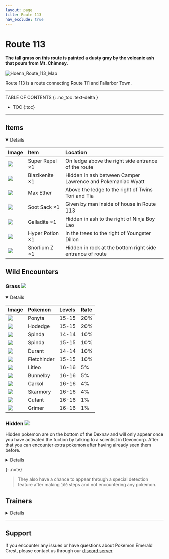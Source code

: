 ```yaml
---
layout: page                  
title: Route 113
nav_exclude: true
---
```


# Route 113

**The tall grass on this route is painted a dusty gray by the volcanic ash that pours from Mt. Chimney.**

![Hoenn_Route_113_Map](https://user-images.githubusercontent.com/109757010/233029497-e66b0775-0c5f-4db3-8f7e-f38ec3e7506b.png)

Route 113 is a route connecting Route 111 and Fallarbor Town.

---

TABLE OF CONTENTS
{: .no_toc .text-delta }

- TOC
{:toc}

---
## Items

<details open markdown="block">

| Image                                                                      | Item                | Location                                                   |
|:---------------------------------------------------------------------------|:--------------------|:-----------------------------------------------------------|
| <img src="https://img.pokemondb.net/sprites/items/super-repel.png">        | Super Repel ×1      | On ledge above the right side entrance of the route        |
| <img src="https://img.pokemondb.net/sprites/items/blazikenite.png">        | Blazikenite  ×1     | Hidden in ash between Camper Lawrence and Pokemaniac Wyatt |
| <img src="https://img.pokemondb.net/sprites/items/max-ether.png">          | Max Ether           | Above the ledge to the right of Twins Tori and Tia         |          
| <img src="https://img.pokemondb.net/sprites/items/soot-sack.png">          | Soot Sack ×1        | Given by man inside of house in Route 113                  |
| <img src="https://img.pokemondb.net/sprites/items/galladite.png">          | Galladite ×1        | Hidden in ash to the right of Ninja Boy Lao                |
| <img src="https://img.pokemondb.net/sprites/items/hyper-potion.png">       | Hyper Potion ×1     | In the trees to the right of Youngster Dillon              |
| <img src="https://img.pokemondb.net/sprites/items/snorlium-z.png">         | Snorlium Z ×1       | Hidden in rock at the bottom right side entrance of route  |

</details>
  
## Wild Encounters

### Grass <img src="https://cdn.discordapp.com/attachments/1069560427312332843/1091325360534212618/RSE_Grass.png">

<details open markdown="block">

| Image                                                                                      | Pokemon              | Levels | Rate|
|:-------------------------------------------------------------------------------------------|:---------------------|:-------|:----|
| <img src="https://img.pokemondb.net/sprites/sword-shield/icon/ponyta.png">                 | Ponyta               | 15-15  | 20% |  
| <img src="https://img.pokemondb.net/sprites/sword-shield/icon/honedge.png">                | Hodedge              | 15-15  | 20% |  
| <img src="https://img.pokemondb.net/sprites/sword-shield/icon/spinda.png">                 | Spinda               | 14-14  | 10% | 
| <img src="https://img.pokemondb.net/sprites/sword-shield/icon/spinda.png">                 | Spinda               | 15-15  | 10% |  
| <img src="https://img.pokemondb.net/sprites/sword-shield/icon/durant.png">                 | Durant               | 14-14  | 10% |  
| <img src="https://img.pokemondb.net/sprites/sword-shield/icon/fletchinder.png">            | Fletchinder          | 15-15  | 10% |  
| <img src="https://img.pokemondb.net/sprites/sword-shield/icon/litleo.png">                 | Litleo               | 16-16  | 5%  |  
| <img src="https://img.pokemondb.net/sprites/sword-shield/icon/bunnelby.png">               | Bunnelby             | 16-16  | 5%  |  
| <img src="https://img.pokemondb.net/sprites/sword-shield/icon/carkol.png">                 | Carkol               | 16-16  | 4%  |  
| <img src="https://img.pokemondb.net/sprites/sword-shield/icon/skarmory.png">               | Skarmory             | 16-16  | 4%  |  
| <img src="https://img.pokemondb.net/sprites/sword-shield/icon/cufant.png">                 | Cufant               | 16-16  | 1%  |  
| <img src="https://img.pokemondb.net/sprites/sword-shield/icon/grimer.png">                 | Grimer               | 16-16  | 1%  |  
 

</details>




### Hidden <img src="https://cdn.discordapp.com/attachments/1069560427312332843/1091325360534212618/RSE_Grass.png">

Hidden pokemon are on the bottom of the Dexnav and will only appear once you have activated the fuction by talking to a scientist in Devoncorp. After that you can encounter extra pokemon after having already seen them before.

<details close markdown="block">

| Image                                                                                      | Pokemon             | Levels |
|:-------------------------------------------------------------------------------------------|:--------------------|:-------|
| <img src="https://img.pokemondb.net/sprites/scarlet-violet/icon/growlithe-hisuian.png">    | Hisuian Growlith    | 10-12  |
| <img src="https://img.pokemondb.net/sprites/sword-shield/icon/salandit.png">               | Salandit            | 10-12  |
| <img src="https://img.pokemondb.net/sprites/sword-shield/icon/sentret.png">                | Sentret             | 10-12  |

</details>

{: .note}
> They also have a chance to appear through a special detection feature after making `100` steps and not encountering any pokemon.

## Trainers

<details close markdown="block">

| Image                                                                               | Trainer               | Pokemon                                 |
|:------------------------------------------------------------------------------------|:----------------------|:----------------------------------------|
| <img src="https://play.pokemonshowdown.com/sprites/trainers/youngster-gen3rs.png">  | Youngster Jaylen      | Pawniard Lv. 19                         | 
| <img src="https://play.pokemonshowdown.com/sprites/trainers/pokemaniac-gen3rs.png"> | Pokemaniac Wyatt      | Durant Lv. 18,  Aron Lv. 18             | 
| <img src="https://play.pokemonshowdown.com/sprites/trainers/camper-gen3rs.png">     | Camper Lawrence       | Ponyta Lv. 18,  Gloom Lv. 18            |
| <img src="https://play.pokemonshowdown.com/sprites/trainers/ninjaboy-gen3.png">     | Ninja Boy Lung        | Raichu Lv. 18,   Ninjask Lv. 18         |
| <img src="https://play.pokemonshowdown.com/sprites/trainers/parasollady-gen3.png">  | Parasol Lady Madeline | Numel Lv. 19                            | 
| <img src="https://play.pokemonshowdown.com/sprites/trainers/twins-gen3rs.png">      | Twins Tori and Tia    | Braixien Lv. 19,   Torracat Lv. 19      |
| <img src="https://play.pokemonshowdown.com/sprites/trainers/ninjaboy-gen3.png">     | Ninja Boy Lao         | Koffing Lv. 17 x 3                      |
| <img src="https://play.pokemonshowdown.com/sprites/trainers/youngster-gen3rs.png">  | Youngster Dillon      | Magby Lv. 19                            |
| <img src="https://play.pokemonshowdown.com/sprites/trainers/picnicker-gen3rs.png">  | Picnicker Sophie      | Lapras Lv. 17,   Simipour Lv. 19        |
| <img src="https://play.pokemonshowdown.com/sprites/trainers/birdkeeper-gen3.png">   | Birdkeeper Coby       | Fletchinder Lv. 17,   Swellow Lv. 19    |


</details>

---

## Support

If you encounter any issues or have questions about Pokemon Emerald Crest, please contact us through our [discord server].

[discord server]: https://discord.gg/aaghat-s-server-965900074532081674
